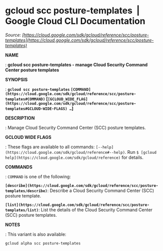 # gcloud scc posture-templates  |  Google Cloud CLI Documentation

*Source: [https://cloud.google.com/sdk/gcloud/reference/scc/posture-templates](https://cloud.google.com/sdk/gcloud/reference/scc/posture-templates)*

**NAME**

: **gcloud scc posture-templates - manage Cloud Security Command Center posture templates**

**SYNOPSIS**

: **`gcloud scc posture-templates` `[COMMAND](https://cloud.google.com/sdk/gcloud/reference/scc/posture-templates#COMMAND)` [`[GCLOUD_WIDE_FLAG](https://cloud.google.com/sdk/gcloud/reference/scc/posture-templates#GCLOUD-WIDE-FLAGS) …`]**

**DESCRIPTION**

: Manage Cloud Security Command Center (SCC) posture templates.

**GCLOUD WIDE FLAGS**

: These flags are available to all commands: `[--help](https://cloud.google.com/sdk/gcloud/reference#--help)`.
Run `$ [gcloud help](https://cloud.google.com/sdk/gcloud/reference)` for details.

**COMMANDS**

: ``COMMAND`` is one of the following:

**`[describe](https://cloud.google.com/sdk/gcloud/reference/scc/posture-templates/describe)`**:
Describe a Cloud Security Command Center (SCC) posture template.

**`[list](https://cloud.google.com/sdk/gcloud/reference/scc/posture-templates/list)`**:
List the details of the Cloud Security Command Center (SCC) posture templates.

**NOTES**

: This variant is also available:

```
gcloud alpha scc posture-templates
```